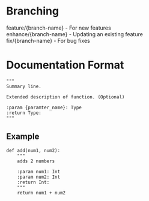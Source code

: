 # Branching
feature/{branch-name} - For new features<br />
enhance/{branch-name} - Updating an existing feature<br />
fix/{branch-name} - For bug fixes

# Documentation Format
```
"""
Summary line.

Extended description of function. (Optional)

:param {paramter_name}: Type
:return Type: 
"""
```
## Example
```
def add(num1, num2):
    """
    adds 2 numbers
    
    :param num1: Int
    :param num2: Int
    :return Int:
    """
    return num1 + num2
```
